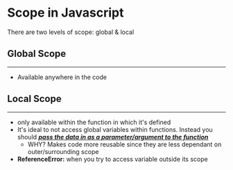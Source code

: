 # Scope in Javascript

There are two levels of scope: global & local

## **Global Scope**
----
- Available anywhere in the code

## **Local Scope**
----
- only available within the function in which it's defined
- It's ideal to not access global variables within functions. Instead you should [***pass the data in as a parameter/argument to the function***](Functions.md#best-practice)
    - WHY? Makes code more reusable since they are less dependant on outer/surrounding scope
- **ReferenceError:** when you try to access variable outside its scope